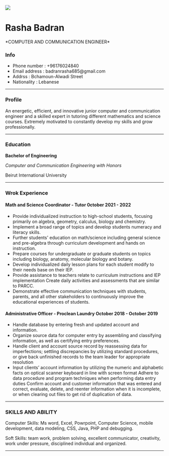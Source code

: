
![](https://user-images.githubusercontent.com/119042180/204159902-ea9518f5-b4a6-4ed9-adb7-1a2b137af8be.jpeg)
<h1 color="blue">Rasha Badran</h1>
<p>*COMPUTER AND COMMUNICATION ENGINEER*</p>

<h3>Info</h3>
<ul>
<li>Phone number  :    +96176024840</li>
<li>Email address :   badranrasha685@gmail.com</li>
<li>Addrss        :   Bchamoun-Alwadi Street</li>
<li>Nationality   :   Lebanese</li>
</ul>
<hr>
<section>

<h3>Profile</h3>
<p>An energetic, efficient, and innovative junior
computer and communication engineer and a skilled expert in tutoring different mathematics and science courses. 
Extremely motivated to constantly develop my skills and grow professionally. </p>
</section> 
<hr>

<section> 

<h3> Education</h3>
<p><b>Bachelor of Engineering</b><p>

<i>Computer and Communication Engineering with Honors</i>
<p>Beirut International University</p>
</section>
<hr>
<h3>Wrok Experience</h3>

<h4>Math and Science Coordinator - Tutor 0ctober 2021 - 2022</h4>
<ul>
<li>Provide individualized instruction to high-school students, focusing primarily on algebra, geometry, calculus, biology and chemistry.</li>
<li>Implement a broad range of topics and develop students numeracy and literacy skills.</li>
<li>Further students' education on math/science including general science and pre-algebra through curriculum development and hands on instruction.</li>
<li>Prepare courses for undergraduate or graduate students on topics including biology, anatomy, molecular biology and botany.</li>
<li>Develop individualized daily lesson plans for
each student modify to their needs base on their IEP.</li>
<li>Provide assistance to teachers relate to
curriculum instructions and IEP implementation Create daily activities and assessments that are similar to PARCC.</li>
<li>Demonstrate effective communication techniques with students, parents, and all other stakeholders to continuously improve the educational experiences of students.</li>
</ul>

<h4>Administrative Officer - Proclean Laundry October 2018 - October 2019</h4>
<ul>
<li>Handle database by entering fresh and updated account and information.</li>
<li>Organize source data for computer entry by assembling and classifying information, as well as certifying entry preferences.</li> 
<li>Handle client and account source record by reassessing data for imperfections; settling discrepancies by utilizing standard procedures, or give back unfinished records to the team leader for appropriate resolution</li>
<li>Input clients’ account information by utilizing the numeric and alphabetic facts on optical scanner keyboard in line with screen format Adhere to data procedure and program techniques when performing data entry duties Confirm account and customer information that was entered and correct, evaluate, delete, and reenter information when it is incomplete, or when clearing out files to get rid of duplication of data.</li>
</ul>

</section>
<hr>
<section>
<h3>SKILLS AND ABILITY </h3>
<p>Computer Skills: Ms word, Excel, Powrpoint, Computer Science, mobile development, data modeling, CSS, Java, PHP and debugging.</p>
<p>Soft Skills: team work, problem 
solving, excellent communicator, 
creativity, work under pressure, 
disciplined individual and
organized.</p>

</section>
<hr>

